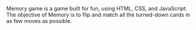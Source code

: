 Memory game is a game built for fun, using HTML, CSS, and JavaScript. The objective of Memory is to flip and match all the turned-down cards in as few moves as possible.